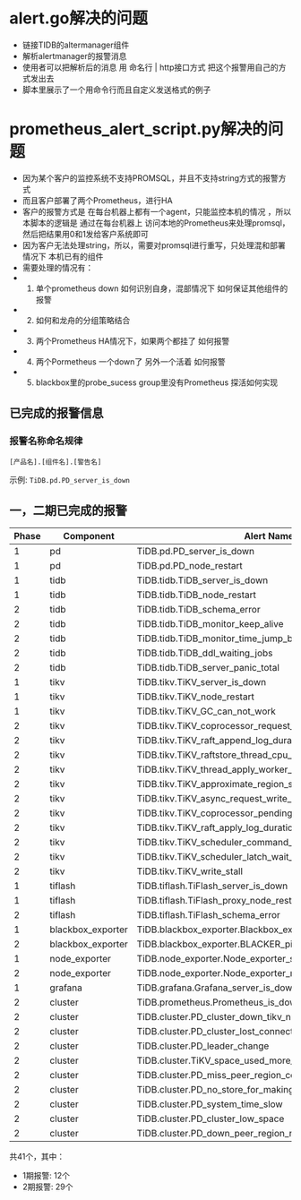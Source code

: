 # alert.go解决的问题
- 链接TIDB的altermanager组件
- 解析alertmanager的报警消息
- 使用者可以把解析后的消息 用 命名行 | http接口方式 把这个报警用自己的方式发出去
- 脚本里展示了一个用命令行而且自定义发送格式的例子

# prometheus_alert_script.py解决的问题
* 因为某个客户的监控系统不支持PROMSQL，并且不支持string方式的报警方式
* 而且客户部署了两个Prometheus，进行HA
* 客户的报警方式是 在每台机器上都有一个agent，只能监控本机的情况 ，所以本脚本的逻辑是 通过在每台机器上 访问本地的Prometheus来处理promsql，然后把结果用0和1发给客户系统即可
* 因为客户无法处理string，所以，需要对promsql进行重写，只处理混和部署情况下 本机已有的组件
* 需要处理的情况有：
* 1.   单个prometheus down 如何识别自身，混部情况下 如何保证其他组件的报警
* 2.   如何和龙舟的分组策略结合
* 3.  两个Prometheus HA情况下，如果两个都挂了 如何报警
* 4.  两个Pormetheus 一个down了 另外一个活着 如何报警
* 5.  blackbox里的probe_sucess group里没有Prometheus 探活如何实现

## 已完成的报警信息

### 报警名称命名规律

`[产品名].[组件名].[警告名]`

示例: `TiDB.pd.PD_server_is_down`

## 一，二期已完成的报警

| Phase | Component         | Alert Name                                               |
| ----- | ----------------- | -------------------------------------------------------- |
| 1     | pd                | TiDB.pd.PD_server_is_down                                |
| 1     | pd                | TiDB.pd.PD_node_restart                                  |
| 1     | tidb              | TiDB.tidb.TiDB_server_is_down                            |
| 1     | tidb              | TiDB.tidb.TiDB_node_restart                              |
| 2     | tidb              | TiDB.tidb.TiDB_schema_error                              |
| 2     | tidb              | TiDB.tidb.TiDB_monitor_keep_alive                        |
| 2     | tidb              | TiDB.tidb.TiDB_monitor_time_jump_back_error              |
| 2     | tidb              | TiDB.tidb.TiDB_ddl_waiting_jobs                          |
| 2     | tidb              | TiDB.tidb.TiDB_server_panic_total                        |
| 1     | tikv              | TiDB.tikv.TiKV_server_is_down                            |
| 1     | tikv              | TiDB.tikv.TiKV_node_restart                              |
| 1     | tikv              | TiDB.tikv.TiKV_GC_can_not_work                           |
| 2     | tikv              | TiDB.tikv.TiKV_coprocessor_request_error                 |
| 2     | tikv              | TiDB.tikv.TiKV_raft_append_log_duration_secs             |
| 2     | tikv              | TiDB.tikv.TiKV_raftstore_thread_cpu_seconds_total        |
| 2     | tikv              | TiDB.tikv.TiKV_thread_apply_worker_cpu_seconds           |
| 2     | tikv              | TiDB.tikv.TiKV_approximate_region_size                   |
| 2     | tikv              | TiDB.tikv.TiKV_async_request_write_duration_seconds      |
| 2     | tikv              | TiDB.tikv.TiKV_coprocessor_pending_request               |
| 2     | tikv              | TiDB.tikv.TiKV_raft_apply_log_duration_secs              |
| 2     | tikv              | TiDB.tikv.TiKV_scheduler_command_duration_seconds        |
| 2     | tikv              | TiDB.tikv.TiKV_scheduler_latch_wait_duration_seconds     |
| 2     | tikv              | TiDB.tikv.TiKV_write_stall                               |
| 1     | tiflash           | TiDB.tiflash.TiFlash_server_is_down                      |
| 1     | tiflash           | TiDB.tiflash.TiFlash_proxy_node_restart                  |
| 2     | tiflash           | TiDB.tiflash.TiFlash_schema_error                        |
| 1     | blackbox_exporter | TiDB.blackbox_exporter.Blackbox_exporter_server_is_down  |
| 2     | blackbox_exporter | TiDB.blackbox_exporter.BLACKER_ping_latency_more_than_1s |
| 1     | node_exporter     | TiDB.node_exporter.Node_exporter_server_is_down          |
| 2     | node_exporter     | TiDB.node_exporter.Node_exporter_node_restart            |
| 1     | grafana           | TiDB.grafana.Grafana_server_is_down                      |
| 2     | cluster           | TiDB.prometheus.Prometheus_is_down                       |
| 2     | cluster           | TiDB.cluster.PD_cluster_down_tikv_nums                   |
| 2     | cluster           | TiDB.cluster.PD_cluster_lost_connect_tikv_nums           |
| 2     | cluster           | TiDB.cluster.PD_leader_change                            |
| 2     | cluster           | TiDB.cluster.TiKV_space_used_more_than_80                |
| 2     | cluster           | TiDB.cluster.PD_miss_peer_region_count                   |
| 2     | cluster           | TiDB.cluster.PD_no_store_for_making_replica              |
| 2     | cluster           | TiDB.cluster.PD_system_time_slow                         |
| 2     | cluster           | TiDB.cluster.PD_cluster_low_space                        |
| 2     | cluster           | TiDB.cluster.PD_down_peer_region_nums                    |

共41个，其中：
* 1期报警: 12个
* 2期报警: 29个
